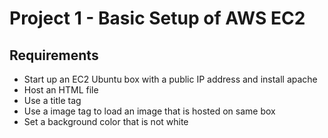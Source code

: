 # Project 1 - Basic Setup of AWS EC2

## Requirements
* Start up an EC2 Ubuntu box with a public IP address and install apache
* Host an HTML file
* Use a title tag
* Use a image tag to load an image that is hosted on same box
* Set a background color that is not white

